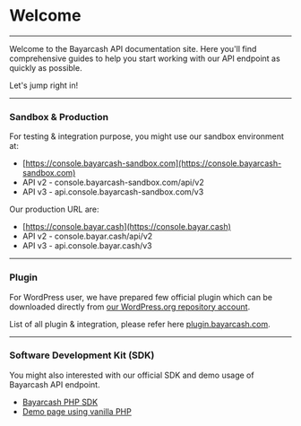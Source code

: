 # Welcome

***



Welcome to the Bayarcash API documentation site. Here you'll find comprehensive guides to help you start working with our API endpoint as quickly as possible.

Let's jump right in!



***

### Sandbox & Production

For testing & integration purpose, you might use our sandbox environment at:

* [https://console.bayarcash-sandbox.com](https://console.bayarcash-sandbox.com)
* API v2 - console.bayarcash-sandbox.com/api/v2
* API v3 - api.console.bayarcash-sandbox.com/v3

Our production URL are:

* [https://console.bayar.cash](https://console.bayar.cash)
* API v2 - console.bayar.cash/api/v2
* API v3 - api.console.bayar.cash/v3



***

### Plugin

For WordPress user, we have prepared few official plugin which can be downloaded directly from [our WordPress.org repository account](https://profiles.wordpress.org/webimpian/#content-plugins).

List of all plugin & integration, please refer here [plugin.bayarcash.com](https://plugin.bayarcash.com/).



***

### Software Development Kit (SDK)

You might also interested with our official SDK and demo usage of Bayarcash API endpoint.

* [Bayarcash PHP SDK](https://github.com/webimpian/bayarcash-php-sdk)
* [Demo page using vanilla PHP](https://github.com/webimpian/bayarcash-php-demo)

